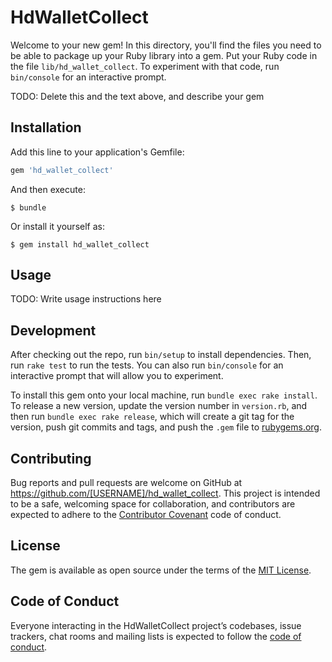 # HdWalletCollect

Welcome to your new gem! In this directory, you'll find the files you need to be able to package up your Ruby library into a gem. Put your Ruby code in the file `lib/hd_wallet_collect`. To experiment with that code, run `bin/console` for an interactive prompt.

TODO: Delete this and the text above, and describe your gem

## Installation

Add this line to your application's Gemfile:

```ruby
gem 'hd_wallet_collect'
```

And then execute:

    $ bundle

Or install it yourself as:

    $ gem install hd_wallet_collect

## Usage

TODO: Write usage instructions here

## Development

After checking out the repo, run `bin/setup` to install dependencies. Then, run `rake test` to run the tests. You can also run `bin/console` for an interactive prompt that will allow you to experiment.

To install this gem onto your local machine, run `bundle exec rake install`. To release a new version, update the version number in `version.rb`, and then run `bundle exec rake release`, which will create a git tag for the version, push git commits and tags, and push the `.gem` file to [rubygems.org](https://rubygems.org).

## Contributing

Bug reports and pull requests are welcome on GitHub at https://github.com/[USERNAME]/hd_wallet_collect. This project is intended to be a safe, welcoming space for collaboration, and contributors are expected to adhere to the [Contributor Covenant](http://contributor-covenant.org) code of conduct.

## License

The gem is available as open source under the terms of the [MIT License](http://opensource.org/licenses/MIT).

## Code of Conduct

Everyone interacting in the HdWalletCollect project’s codebases, issue trackers, chat rooms and mailing lists is expected to follow the [code of conduct](https://github.com/[USERNAME]/hd_wallet_collect/blob/master/CODE_OF_CONDUCT.md).

